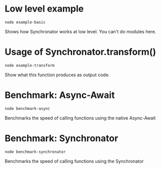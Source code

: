 # Low level example
```node example-basic```

Shows how Synchronator works at low level. You can't do modules here.

# Usage of Synchronator.transform()
```node example-transform```

Show what this function produces as output code.

# Benchmark: Async-Await
```node benchmark-async```

Benchmarks the speed of calling functions using the native Async-Await

# Benchmark: Synchronator
```node benchmark-synchronator```

Benchmarks the speed of calling functions using the Synchronator
